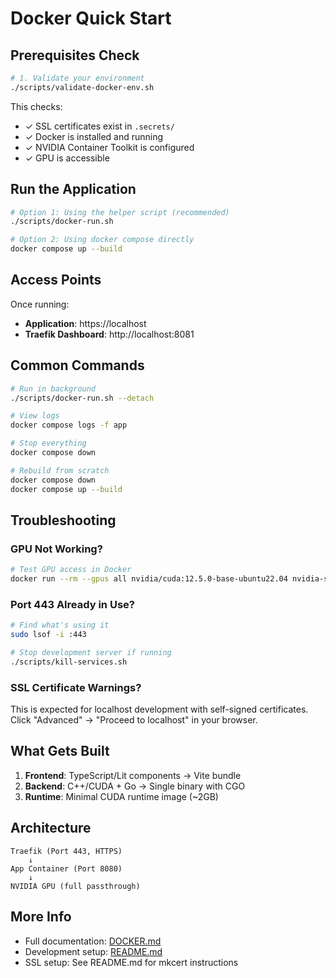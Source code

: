 # Docker Quick Start

## Prerequisites Check

```bash
# 1. Validate your environment
./scripts/validate-docker-env.sh
```

This checks:
- ✓ SSL certificates exist in `.secrets/`
- ✓ Docker is installed and running
- ✓ NVIDIA Container Toolkit is configured
- ✓ GPU is accessible

## Run the Application

```bash
# Option 1: Using the helper script (recommended)
./scripts/docker-run.sh

# Option 2: Using docker compose directly
docker compose up --build
```

## Access Points

Once running:
- **Application**: https://localhost
- **Traefik Dashboard**: http://localhost:8081

## Common Commands

```bash
# Run in background
./scripts/docker-run.sh --detach

# View logs
docker compose logs -f app

# Stop everything
docker compose down

# Rebuild from scratch
docker compose down
docker compose up --build
```

## Troubleshooting

### GPU Not Working?
```bash
# Test GPU access in Docker
docker run --rm --gpus all nvidia/cuda:12.5.0-base-ubuntu22.04 nvidia-smi
```

### Port 443 Already in Use?
```bash
# Find what's using it
sudo lsof -i :443

# Stop development server if running
./scripts/kill-services.sh
```

### SSL Certificate Warnings?
This is expected for localhost development with self-signed certificates. Click "Advanced" → "Proceed to localhost" in your browser.

## What Gets Built

1. **Frontend**: TypeScript/Lit components → Vite bundle
2. **Backend**: C++/CUDA + Go → Single binary with CGO
3. **Runtime**: Minimal CUDA runtime image (~2GB)

## Architecture

```
Traefik (Port 443, HTTPS)
    ↓
App Container (Port 8080)
    ↓
NVIDIA GPU (full passthrough)
```

## More Info

- Full documentation: [DOCKER.md](./DOCKER.md)
- Development setup: [README.md](./README.md)
- SSL setup: See README.md for mkcert instructions

